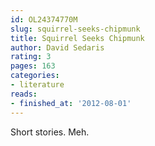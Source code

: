 ```yaml
---
id: OL24374770M
slug: squirrel-seeks-chipmunk
title: Squirrel Seeks Chipmunk
author: David Sedaris
rating: 3
pages: 163
categories:
- literature
reads:
- finished_at: '2012-08-01'
---
```

Short stories. Meh.
